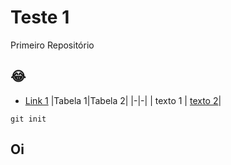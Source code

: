 # Teste 1

Primeiro Repositório

## 😂
- [Link 1]()
|Tabela 1|Tabela 2|
|-|-|
| texto 1 | [texto 2]()|

```
git init
```
## Oi